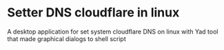 # Setter DNS cloudflare in linux
A desktop application for set system cloudflare DNS on linux with Yad tool that made graphical dialogs to shell script
